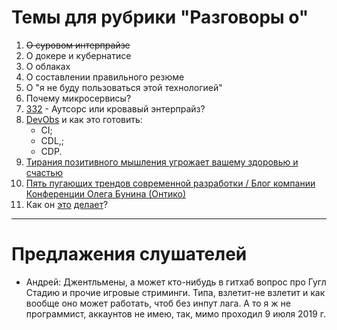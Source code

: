 # Темы для рубрики "Разговоры о"
1. ~~О суровом интерпрайзе~~
1. О докере и кубернатисе
1. О облаках
1. О составлении правильного резюме
1. О "я не буду пользоваться этой технологией"
1. Почему микросервисы?
1. [332](https://tpair.org/podcast/tp-332/ "tpair.org") - Аутсорс или кровавый энтерпрайз?
1. [DevObs](https://habr.com/ru/company/funcorp/blog/463505/ "habr.com") и как это готовить:
    - CI;
    - CDL,;
    - CDP.
1. [Тирания позитивного мышления угрожает вашему здоровью и счастью](https://habr.com/ru/post/464265/ "habr.com")
1. [Пять пугающих трендов современной разработки / Блог компании Конференции Олега Бунина (Онтико)](https://habr.com/ru/company/oleg-bunin/blog/459446/ "habr.com")
1. Как он [это](https://www.youtube.com/watch?v=HA2rEyG2UfE&feature=youtu.be) [делает](https://habr.com/ru/post/465643)?
---
# Предлажения слушателей
- Андрей: Джентльмены, а может кто-нибудь в гитхаб вопрос про Гугл Стадию и прочие игровые стриминги. Типа, взлетит-не взлетит и как вообще оно может работать, чтоб без инпут лага. 
А то я ж не программист, аккаунтов не имею, так, мимо проходил
9 июля 2019 г.
